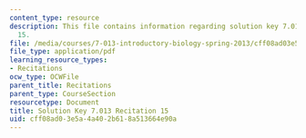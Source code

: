 ```yaml
---
content_type: resource
description: This file contains information regarding solution key 7.013 recitation
  15.
file: /media/courses/7-013-introductory-biology-spring-2013/cff08ad03e5a4a402b618a513664e90a_MIT7_013S12_RecitatSol_15.pdf
file_type: application/pdf
learning_resource_types:
- Recitations
ocw_type: OCWFile
parent_title: Recitations
parent_type: CourseSection
resourcetype: Document
title: Solution Key 7.013 Recitation 15
uid: cff08ad0-3e5a-4a40-2b61-8a513664e90a
---
```

